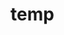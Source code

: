 # temp



































































































































